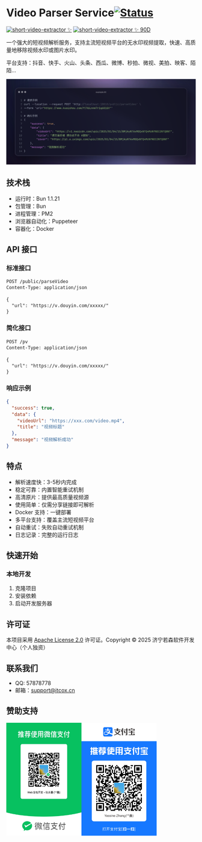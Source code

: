 # Video Parser Service[![Status](https://status.itcox.cn/badge/sve-api/dot?animate=ping&t=1743490343t=1744048891t=1744027310t=1744005697t=1743984215t=1743962488t=1743940892t=1743919295t=1743897841t=1743876093t=1743854502t=1743832892t=1743811411t=1743789690t=1743768109t=1743746499t=1743725086t=1743714094t=1743703305t=1743692505t=1743681716t=1743670903t=1743660108t=1743650016t=1743638673t=1743627685t=1743616909t=1743606101t=1743595316t=1743584508t=1743573723t=1743563637t=1743552290t=1743541292t=1743530499t=1743519719t=1743508933)](https://status.itcox.cn)

[![short-video-extractor ✨](https://status.itcox.cn/badge/sve-api/status?labelColor=&color=&style=for-the-badge&label=short-video-extractor%20%E2%9C%A8&t=1743490343t=1744048891t=1744027310t=1744005697t=1743984215t=1743962488t=1743940892t=1743919295t=1743897841t=1743876093t=1743854502t=1743832892t=1743811411t=1743789690t=1743768109t=1743746499t=1743725086t=1743714094t=1743703305t=1743692505t=1743681716t=1743670903t=1743660108t=1743650016t=1743638673t=1743627685t=1743616909t=1743606101t=1743595316t=1743584508t=1743573723t=1743563637t=1743552290t=1743541292t=1743530499t=1743519719t=1743508933)](https://status.itcox.cn)
[![short-video-extractor ✨ 90D](https://status.itcox.cn/badge/sve-api/uptime?labelColor=333&color=7a44dc&style=for-the-badge&label=short-video-extractor%20%E2%9C%A8&sinceLast=7776000&hideDuration=false&t=1743490343t=1744048891t=1744027310t=1744005697t=1743984215t=1743962488t=1743940892t=1743919295t=1743897841t=1743876093t=1743854502t=1743832892t=1743811411t=1743789690t=1743768109t=1743746499t=1743725086t=1743714094t=1743703305t=1743692505t=1743681716t=1743670903t=1743660108t=1743650016t=1743638673t=1743627685t=1743616909t=1743606101t=1743595316t=1743584508t=1743573723t=1743563637t=1743552290t=1743541292t=1743530499t=1743519719t=1743508933)](https://status.itcox.cn)


一个强大的短视频解析服务，支持主流短视频平台的无水印视频提取，快速、高质量地移除视频水印或图片水印。

平台支持：抖音、快手、火山、头条、西瓜、微博、秒拍、微视、美拍、映客、陌陌...

![](./docs/images/screenshot.png)

## 技术栈

- 运行时：Bun 1.1.21
- 包管理：Bun
- 进程管理：PM2
- 浏览器自动化：Puppeteer
- 容器化：Docker

## API 接口

### 标准接口

```http
POST /public/parseVideo
Content-Type: application/json

{
  "url": "https://v.douyin.com/xxxxx/"
}
```

### 简化接口

```http
POST /pv
Content-Type: application/json

{
  "url": "https://v.douyin.com/xxxxx/"
}
```

### 响应示例

```json
{
  "success": true,
  "data": {
    "videoUrl": "https://xxx.com/video.mp4",
    "title": "视频标题"
  },
  "message": "视频解析成功"
}
```

## 特点

- 解析速度快：3-5秒内完成
- 稳定可靠：内置智能重试机制
- 高清原片：提供最高质量视频源
- 使用简单：仅需分享链接即可解析
- Docker 支持：一键部署
- 多平台支持：覆盖主流短视频平台
- 自动重试：失败自动重试机制
- 日志记录：完整的运行日志

## 快速开始

### 本地开发

1. 克隆项目
2. 安装依赖
3. 启动开发服务器

## 许可证

本项目采用 [Apache License 2.0](LICENSE) 许可证。Copyright © 2025 济宁若森软件开发中心（个人独资）

## 联系我们

- QQ: 57878778
- 邮箱：support@itcox.cn

## 赞助支持

<p style="display: flex;">
    <img src="./docs/images/wechat-pay.png" alt="赞助码" width="200">
    <img src="./docs/images/alipay.png" alt="赞助码" width="200">
</p>
